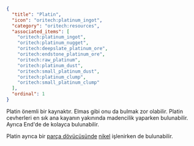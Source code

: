 ```json
{
  "title": "Platin",
  "icon": "oritech:platinum_ingot",
  "category": "oritech:resources",
  "associated_items": [
    "oritech:platinum_ingot",
    "oritech:platinum_nugget",
    "oritech:deepslate_platinum_ore",
    "oritech:endstone_platinum_ore",
    "oritech:raw_platinum",
    "oritech:platinum_dust",
    "oritech:small_platinum_dust",
    "oritech:platinum_clump",
    "oritech:small_platinum_clump"
  ],
  "ordinal": 1
}
```

Platin önemli bir kaynaktır. Elmas gibi onu da bulmak zor olabilir. Platin cevherleri en sık ana kayanın yakınında madencilik yaparken bulunabilir. Ayrıca End'de de kolayca bulunabilir.

Platin ayrıca bir [parça dövücüsünde](^oritech:processing/fragment_forge) [nikel](^oritech:resources/nickel) işlenirken de bulunabilir.
